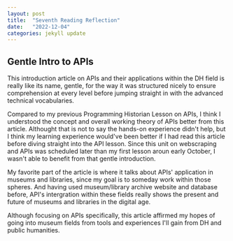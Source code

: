 ```yaml
---
layout: post
title:  "Seventh Reading Reflection"
date:   "2022-12-04"
categories: jekyll update
---
```


## Gentle Intro to APIs

This introduction article on APIs and their applications within the DH field is really like its name, gentle, for the way it was structured nicely to ensure comprehension at every level before jumping straight in with the advanced technical vocabularies. 

Compared to my previous Programming Historian Lesson on APIs, I think I understood the concept and overall working theory of APIs better from this article. Althought that is not to say the hands-on experience didn't help, but I think my learning experience would've been better if I had read this article before diving straight into the API lesson. Since this unit on webscraping and APIs was scheduled later than my first lesson aroun early October, I wasn't able to benefit from that gentle introduction. 

My favorite part of the article is where it talks about APIs' application in museums and libraries, since my goal is to someday work within those spheres. And having used museum/library archive website and database before, API's intergration within these fields really shows the present and future of museums and libraries in the digital age. 

Although focusing on APIs specifically, this article affirmed my hopes of going into museum fields from tools and experiences I'll gain from DH and public humanities. 